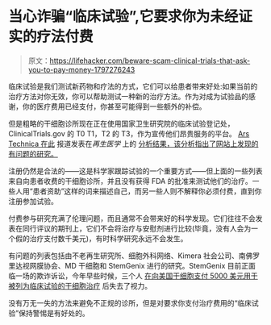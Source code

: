 # 当心诈骗“临床试验”,它要求你为未经证实的疗法付费

> 原文：<https://lifehacker.com/beware-scam-clinical-trials-that-ask-you-to-pay-money-1797276243>

临床试验是我们测试新药物和疗法的方式，它们可以给患者带来好处:如果当前的治疗方法对你无效，你可以帮助测试一种新的治疗方法。作为对成为试验品的感谢，你的医疗费用已经支付，你甚至可能得到一些额外的补偿。



但是粗略的干细胞诊所现在正在使用国家卫生研究院的临床试验登记处，ClinicalTrials.gov 的 T0 T1，T2 的 T3，作为宣传他们昂贵服务的平台。 [Ars Technica 在此](https://arstechnica.com/science/2017/07/stem-cell-clinics-using-nih-trial-registry-to-tout-pricey-dubious-therapies/) 报道发表在*再生医学* 上的 [分析结果，该分析指出了网站上发现的有问题的研究。](https://www.futuremedicine.com/doi/full/10.2217/rme-2017-0015)

注册仍然是合法的——这是科学家跟踪试验的一个重要方式——但上面的一些列表来自向患者收费的干细胞诊所，并且没有获得 FDA 的批准来测试他们的治疗。一些人用“患者资助”这样的词来描述自己，而另一些人则不解释你必须付费，直到你注册参加试验。

付费参与研究充满了伦理问题，而且通常不会带来好的科学发现。它们往往不会发表在同行评议的期刊上，它们不会将治疗与安慰剂进行比较(毕竟，没有人会为一个假的治疗支付数千美元)，有时科学研究永远不会发生。

有问题的列表包括由不老再生研究所、细胞外科网络、Kimera 社会公司、南佛罗里达视网膜协会、MD 干细胞和 StemGenix 进行的研究。StemGenix 目前正面临一场的欺诈诉讼，今年早些时候，三个人 [在向美国干细胞支付 5000 美元用于被列为临床试验的干细胞治疗](http://www.nejm.org/doi/full/10.1056/NEJMoa1609583?query=featured_home&) 后失去了视力。

没有万无一失的方法来避免不正规的诊所，但是对要求你支付治疗费用的“临床试验”保持警惕是有好处的。